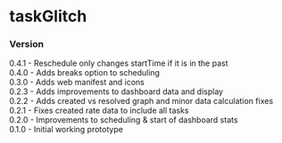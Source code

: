 # taskGlitch

### Version
0.4.1 - Reschedule only changes startTime if it is in the past\
0.4.0 - Adds breaks option to scheduling\
0.3.0 - Adds web manifest and icons\
0.2.3 - Adds improvements to dashboard data and display\
0.2.2 - Adds created vs resolved graph and minor data calculation fixes\
0.2.1 - Fixes created rate data to include all tasks\
0.2.0 - Improvements to scheduling & start of dashboard stats\
0.1.0 - Initial working prototype